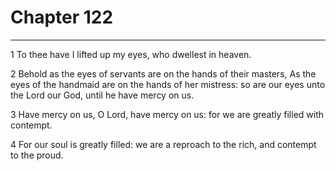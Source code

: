 # Chapter 122

***

1 To thee have I lifted up my eyes, who dwellest in heaven.

2 Behold as the eyes of servants are on the hands of their masters, As the eyes of the handmaid are on the hands of her mistress: so are our eyes unto the Lord our God, until he have mercy on us.

3 Have mercy on us, O Lord, have mercy on us: for we are greatly filled with contempt.

4 For our soul is greatly filled: we are a reproach to the rich, and contempt to the proud.

